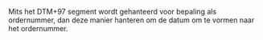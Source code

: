 Mits het DTM+97 segment wordt gehanteerd voor bepaling als ordernummer, dan deze manier hanteren om de datum om te vormen naar het ordernummer.